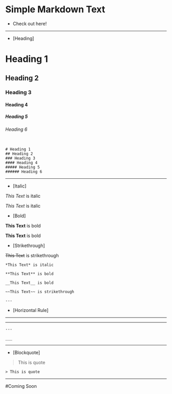 # Simple Markdown Text

* Check out here!

---

* [Heading]

# Heading 1
## Heading 2
### Heading 3
#### Heading 4
##### Heading 5
###### Heading 6


```

# Heading 1
## Heading 2
### Heading 3
#### Heading 4
##### Heading 5
###### Heading 6
```

---

* [Italic]

*This Text* is italic

_This Text_ is italic

* [Bold]

**This Text** is bold

__This Text__ is bold

* [Strikethrough]

~~This Text~~ is strikethrough

```
*This Text* is italic

**This Text** is bold

__This Text__ is bold

~~This Text~~ is strikethrough

---

```

* [Horizontal Rule]

---

___

```
---

___
```
---

* [Blockquote]

> This is quote

```
> This is quote
```

---

#Coming Soon




